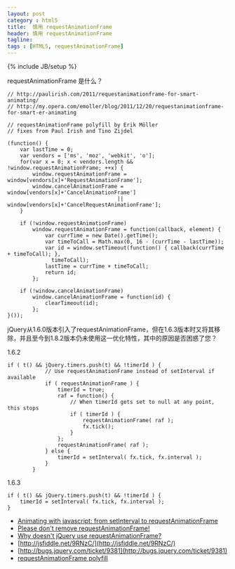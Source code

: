 ```yaml
---
layout: post
category : html5
title:  慎用 requestAnimationFrame
header: 慎用 requestAnimationFrame
tagline:
tags : [HTML5, requestAnimationFrame]
---
```

{% include JB/setup %}

requestAnimationFrame 是什么？

```
// http://paulirish.com/2011/requestanimationframe-for-smart-animating/
// http://my.opera.com/emoller/blog/2011/12/20/requestanimationframe-for-smart-er-animating

// requestAnimationFrame polyfill by Erik Möller
// fixes from Paul Irish and Tino Zijdel

(function() {
    var lastTime = 0;
    var vendors = ['ms', 'moz', 'webkit', 'o'];
    for(var x = 0; x < vendors.length && !window.requestAnimationFrame; ++x) {
        window.requestAnimationFrame = window[vendors[x]+'RequestAnimationFrame'];
        window.cancelAnimationFrame = window[vendors[x]+'CancelAnimationFrame']
                                   || window[vendors[x]+'CancelRequestAnimationFrame'];
    }

    if (!window.requestAnimationFrame)
        window.requestAnimationFrame = function(callback, element) {
            var currTime = new Date().getTime();
            var timeToCall = Math.max(0, 16 - (currTime - lastTime));
            var id = window.setTimeout(function() { callback(currTime + timeToCall); },
              timeToCall);
            lastTime = currTime + timeToCall;
            return id;
        };

    if (!window.cancelAnimationFrame)
        window.cancelAnimationFrame = function(id) {
            clearTimeout(id);
        };
}());
```


jQuery从1.6.0版本引入了requestAnimationFrame，但在1.6.3版本时又将其移除，并且至今到1.8.2版本仍未使用这一优化特性，其中的原因是否困惑了您？

1.6.2
```
if ( t() && jQuery.timers.push(t) && !timerId ) {
			// Use requestAnimationFrame instead of setInterval if available
			if ( requestAnimationFrame ) {
				timerId = true;
				raf = function() {
					// When timerId gets set to null at any point, this stops
					if ( timerId ) {
						requestAnimationFrame( raf );
						fx.tick();
					}
				};
				requestAnimationFrame( raf );
			} else {
				timerId = setInterval( fx.tick, fx.interval );
			}
		}
```

1.6.3
```
if ( t() && jQuery.timers.push(t) && !timerId ) {
	timerId = setInterval( fx.tick, fx.interval );
}
```







* [Animating with javascript: from setInterval to requestAnimationFrame](http://hacks.mozilla.org/2011/08/animating-with-javascript-from-setinterval-to-requestanimationframe/)
* [Please don't remove requestAnimationFrame!](http://forum.jquery.com/topic/please-don-t-remove-requestanimationframe)
* [Why doesn't jQuery use requestAnimationFrame?](http://stackoverflow.com/questions/7999680/why-doesnt-jquery-use-requestanimationframe)
* [http://jsfiddle.net/9RNzC/](http://jsfiddle.net/9RNzC/)
* [http://bugs.jquery.com/ticket/9381](http://bugs.jquery.com/ticket/9381)
* [requestAnimationFrame polyfill](https://gist.github.com/1579671)
